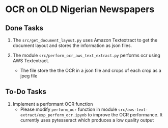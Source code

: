 # OCR on OLD Nigerian Newspapers

## Done Tasks

1. The `src/get_document_layout.py` uses Amazon Textextract to get the document layout and stores the information as json files.

2. The module `src/perform_ocr_aws_text_extract.py` performs ocr using AWS Textextract.
    - The file store the the OCR in a json file and crops of each crop as a jpeg file

## To-Do Tasks

1. Implement a performant OCR function
    - Please modify `perform_ocr` function in module `src/aws-text-extract/exp_perform_ocr.ipynb` to improve the OCR performance. 
    It currently uses pytesseract which produces a low quality output